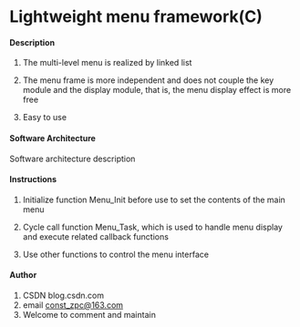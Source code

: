 # Lightweight menu framework(C)

#### Description
1.  The multi-level menu is realized by linked list

2.  The menu frame is more independent and does not couple the key module and the display module, that is, the menu display effect is more free

3.  Easy to use

#### Software Architecture
Software architecture description

#### Instructions

1.  Initialize function Menu_Init before use to set the contents of the main menu

2.  Cycle call function Menu_Task, which is used to handle menu display and execute related callback functions
   
3.  Use other functions to control the menu interface

#### Author
1.  CSDN  blog.csdn.com
2.  email const_zpc@163.com
3.  Welcome to comment and maintain

